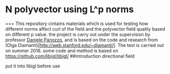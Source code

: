 # N polyvector using L^p norms
===
This repository cintains materials which is used for testing how different norms affect curl of the field and the polyvector field quality based on different p value. the project is carry out under the supervision by professor [Daniele Panozzo](http://cs.nyu.edu/~panozzo/), and is based on the code and research from (Olga Diamanti)[http://web.stanford.edu/~diamanti/]. The test is carried out on summer 2016. some code and method is based on https://github.com/libigl/libigl/
##introduction
directional field

put it into libigl before use
